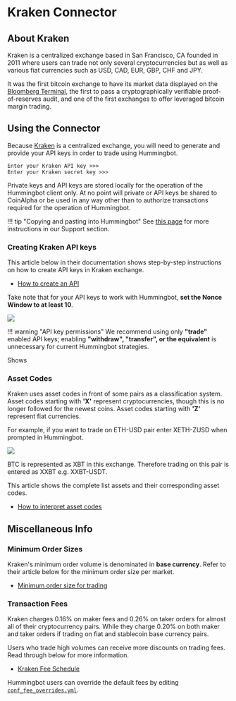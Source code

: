 # Kraken Connector


## About Kraken

Kraken is a centralized exchange based in San Francisco, CA founded in 2011 where users can trade not only several cryptocurrencies but as well as various fiat currencies such as USD, CAD, EUR, GBP, CHF and JPY.

It was the first bitcoin exchange to have its market data displayed on the [Bloomberg Terminal](https://www.investopedia.com/terms/b/bloomberg_terminal.asp), the first to pass a cryptographically verifiable proof-of-reserves audit, and one of the first exchanges to offer leveraged bitcoin margin trading.


## Using the Connector

Because [Kraken](https://www.kraken.com/) is a centralized exchange, you will need to generate and provide your API keys in order to trade using Hummingbot.

```
Enter your Kraken API key >>>
Enter your Kraken secret key >>>
```

Private keys and API keys are stored locally for the operation of the Hummingbot client only. At no point will private or API keys be shared to CoinAlpha or be used in any way other than to authorize transactions required for the operation of Hummingbot.

!!! tip "Copying and pasting into Hummingbot"
    See [this page](/faq/troubleshooting/#paste-items-from-clipboard-in-putty) for more instructions in our Support section.


### Creating Kraken API keys

This article below in their documentation shows step-by-step instructions on how to create API keys in Kraken exchange.

* [How to create an API](https://support.kraken.com/hc/en-us/articles/360000919966-How-to-generate-an-API-key-pair-)

Take note that for your API keys to work with Hummingbot, **set the Nonce Window to at least 10**.

![](/assets/img/kraken_nonce_window.png)

!!! warning "API key permissions"
    We recommend using only **"trade"** enabled API keys; enabling **"withdraw", "transfer", or the equivalent** is unnecessary for current Hummingbot strategies.

Shows 

### Asset Codes

Kraken uses asset codes in front of some pairs as a classification system. Asset codes starting with **'X'** represent cryptocurrencies, though this is no longer followed for the newest coins. Asset codes starting with **'Z'** represent fiat currencies.

For example, if you want to trade on ETH-USD pair enter XETH-ZUSD when prompted in Hummingbot.

![](/assets/img/kraken_pairs.gif)

BTC is represented as XBT in this exchange. Therefore trading on this pair is entered as XXBT e.g. XXBT-USDT.

This article shows the complete list assets and their corresponding asset codes.

* [How to interpret asset codes](https://support.kraken.com/hc/en-us/articles/360001185506-How-to-interpret-asset-codes)



## Miscellaneous Info

### Minimum Order Sizes

Kraken's minimum order volume is denominated in **base currency**. Refer to their article below for the minimum order size per market.

* [Minimum order size for trading](https://support.kraken.com/hc/en-us/articles/205893708-Minimum-order-size-volume-for-trading)

### Transaction Fees

Kraken charges 0.16% on maker fees and 0.26% on taker orders for almost all of their cryptocurrency pairs. While they charge 0.20% on both maker and taker orders if trading on fiat and stablecoin base currency pairs.

Users who trade high volumes can receive more discounts on trading fees. Read through below for more information.

* [Kraken Fee Schedule](https://www.kraken.com/features/fee-schedule)

Hummingbot users can override the default fees by editing [`conf_fee_overrides.yml`](/advanced/fee-overrides/).
